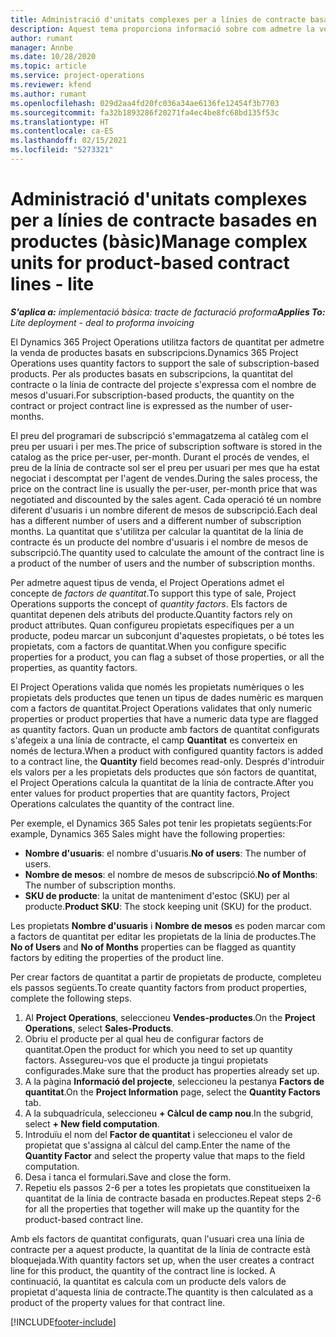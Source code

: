 ```yaml
---
title: Administració d'unitats complexes per a línies de contracte basades en productes (bàsic)
description: Aquest tema proporciona informació sobre com admetre la venda de productes basats en subscripcions.
author: rumant
manager: Annbe
ms.date: 10/28/2020
ms.topic: article
ms.service: project-operations
ms.reviewer: kfend
ms.author: rumant
ms.openlocfilehash: 029d2aa4fd20fc036a34ae6136fe12454f3b7703
ms.sourcegitcommit: fa32b1893286f20271fa4ec4be8fc68bd135f53c
ms.translationtype: HT
ms.contentlocale: ca-ES
ms.lasthandoff: 02/15/2021
ms.locfileid: "5273321"
---
```

# <a name="manage-complex-units-for-product-based-contract-lines---lite"></a><span data-ttu-id="0f9a9-103">Administració d'unitats complexes per a línies de contracte basades en productes (bàsic)</span><span class="sxs-lookup"><span data-stu-id="0f9a9-103">Manage complex units for product-based contract lines - lite</span></span>

<span data-ttu-id="0f9a9-104">_**S'aplica a:** implementació bàsica: tracte de facturació proforma_</span><span class="sxs-lookup"><span data-stu-id="0f9a9-104">_**Applies To:** Lite deployment - deal to proforma invoicing_</span></span>

<span data-ttu-id="0f9a9-105">El Dynamics 365 Project Operations utilitza factors de quantitat per admetre la venda de productes basats en subscripcions.</span><span class="sxs-lookup"><span data-stu-id="0f9a9-105">Dynamics 365 Project Operations uses quantity factors to support the sale of subscription-based products.</span></span> <span data-ttu-id="0f9a9-106">Per als productes basats en subscripcions, la quantitat del contracte o la línia de contracte del projecte s'expressa com el nombre de mesos d'usuari.</span><span class="sxs-lookup"><span data-stu-id="0f9a9-106">For subscription-based products, the quantity on the contract or project contract line is expressed as the number of user-months.</span></span>

<span data-ttu-id="0f9a9-107">El preu del programari de subscripció s'emmagatzema al catàleg com el preu per usuari i per mes.</span><span class="sxs-lookup"><span data-stu-id="0f9a9-107">The price of subscription software is stored in the catalog as the price per-user, per-month.</span></span> <span data-ttu-id="0f9a9-108">Durant el procés de vendes, el preu de la línia de contracte sol ser el preu per usuari per mes que ha estat negociat i descomptat per l'agent de vendes.</span><span class="sxs-lookup"><span data-stu-id="0f9a9-108">During the sales process, the price on the contract line is usually the per-user, per-month price that was negotiated and discounted by the sales agent.</span></span> <span data-ttu-id="0f9a9-109">Cada operació té un nombre diferent d'usuaris i un nombre diferent de mesos de subscripció.</span><span class="sxs-lookup"><span data-stu-id="0f9a9-109">Each deal has a different number of users and a different number of subscription months.</span></span> <span data-ttu-id="0f9a9-110">La quantitat que s'utilitza per calcular la quantitat de la línia de contracte és un producte del nombre d'usuaris i el nombre de mesos de subscripció.</span><span class="sxs-lookup"><span data-stu-id="0f9a9-110">The quantity used to calculate the amount of the contract line is a product of the number of users and the number of subscription months.</span></span>

<span data-ttu-id="0f9a9-111">Per admetre aquest tipus de venda, el Project Operations admet el concepte de *factors de quantitat*.</span><span class="sxs-lookup"><span data-stu-id="0f9a9-111">To support this type of sale, Project Operations supports the concept of *quantity factors*.</span></span> <span data-ttu-id="0f9a9-112">Els factors de quantitat depenen dels atributs del producte.</span><span class="sxs-lookup"><span data-stu-id="0f9a9-112">Quantity factors rely on product attributes.</span></span> <span data-ttu-id="0f9a9-113">Quan configureu propietats específiques per a un producte, podeu marcar un subconjunt d'aquestes propietats, o bé totes les propietats, com a factors de quantitat.</span><span class="sxs-lookup"><span data-stu-id="0f9a9-113">When you configure specific properties for a product, you can flag a subset of those properties, or all the properties, as quantity factors.</span></span>

<span data-ttu-id="0f9a9-114">El Project Operations valida que només les propietats numèriques o les propietats dels productes que tenen un tipus de dades numèric es marquen com a factors de quantitat.</span><span class="sxs-lookup"><span data-stu-id="0f9a9-114">Project Operations validates that only numeric properties or product properties that have a numeric data type are flagged as quantity factors.</span></span> <span data-ttu-id="0f9a9-115">Quan un producte amb factors de quantitat configurats s'afegeix a una línia de contracte, el camp **Quantitat** es converteix en només de lectura.</span><span class="sxs-lookup"><span data-stu-id="0f9a9-115">When a product with configured quantity factors is added to a contract line, the **Quantity** field  becomes read-only.</span></span> <span data-ttu-id="0f9a9-116">Després d'introduir els valors per a les propietats dels productes que són factors de quantitat, el Project Operations calcula la quantitat de la línia de contracte.</span><span class="sxs-lookup"><span data-stu-id="0f9a9-116">After you enter values for product properties that are quantity factors, Project Operations calculates the quantity of the contract line.</span></span>

<span data-ttu-id="0f9a9-117">Per exemple, el Dynamics 365 Sales pot tenir les propietats següents:</span><span class="sxs-lookup"><span data-stu-id="0f9a9-117">For example, Dynamics 365 Sales might have the following properties:</span></span>

- <span data-ttu-id="0f9a9-118">**Nombre d'usuaris**: el nombre d'usuaris.</span><span class="sxs-lookup"><span data-stu-id="0f9a9-118">**No of users**: The number of users.</span></span>
- <span data-ttu-id="0f9a9-119">**Nombre de mesos**: el nombre de mesos de subscripció.</span><span class="sxs-lookup"><span data-stu-id="0f9a9-119">**No of Months**: The number of subscription months.</span></span>
- <span data-ttu-id="0f9a9-120">**SKU de producte**: la unitat de manteniment d'estoc (SKU) per al producte.</span><span class="sxs-lookup"><span data-stu-id="0f9a9-120">**Product SKU**: The stock keeping unit (SKU) for the product.</span></span>

<span data-ttu-id="0f9a9-121">Les propietats **Nombre d'usuaris** i **Nombre de mesos** es poden marcar com a factors de quantitat per editar les propietats de la línia de productes.</span><span class="sxs-lookup"><span data-stu-id="0f9a9-121">The **No of Users** and **No of Months** properties can be flagged as quantity factors by editing the properties of the product line.</span></span>

<span data-ttu-id="0f9a9-122">Per crear factors de quantitat a partir de propietats de producte, completeu els passos següents.</span><span class="sxs-lookup"><span data-stu-id="0f9a9-122">To create quantity factors from product properties, complete the following steps.</span></span>

1. <span data-ttu-id="0f9a9-123">Al **Project Operations**, seleccioneu **Vendes-productes**.</span><span class="sxs-lookup"><span data-stu-id="0f9a9-123">On the **Project Operations**, select **Sales-Products**.</span></span>
2. <span data-ttu-id="0f9a9-124">Obriu el producte per al qual heu de configurar factors de quantitat.</span><span class="sxs-lookup"><span data-stu-id="0f9a9-124">Open the product for which you need to set up quantity factors.</span></span> <span data-ttu-id="0f9a9-125">Assegureu-vos que el producte ja tingui propietats configurades.</span><span class="sxs-lookup"><span data-stu-id="0f9a9-125">Make sure that the product has properties already set up.</span></span>
3. <span data-ttu-id="0f9a9-126">A la pàgina **Informació del projecte**, seleccioneu la pestanya **Factors de quantitat**.</span><span class="sxs-lookup"><span data-stu-id="0f9a9-126">On the **Project Information** page, select the **Quantity Factors** tab.</span></span>
4. <span data-ttu-id="0f9a9-127">A la subquadrícula, seleccioneu **+ Càlcul de camp nou**.</span><span class="sxs-lookup"><span data-stu-id="0f9a9-127">In the subgrid, select **+ New field computation**.</span></span>
5. <span data-ttu-id="0f9a9-128">Introduïu el nom del **Factor de quantitat** i seleccioneu el valor de propietat que s'assigna al càlcul del camp.</span><span class="sxs-lookup"><span data-stu-id="0f9a9-128">Enter the name of the **Quantity Factor** and select the property value that maps to the field computation.</span></span>
6. <span data-ttu-id="0f9a9-129">Desa i tanca el formulari.</span><span class="sxs-lookup"><span data-stu-id="0f9a9-129">Save and close the form.</span></span>
7. <span data-ttu-id="0f9a9-130">Repetiu els passos 2-6 per a totes les propietats que constitueixen la quantitat de la línia de contracte basada en productes.</span><span class="sxs-lookup"><span data-stu-id="0f9a9-130">Repeat steps 2-6 for all the properties that together will make up the quantity for the product-based contract line.</span></span>

<span data-ttu-id="0f9a9-131">Amb els factors de quantitat configurats, quan l'usuari crea una línia de contracte per a aquest producte, la quantitat de la línia de contracte està bloquejada.</span><span class="sxs-lookup"><span data-stu-id="0f9a9-131">With quantity factors set up, when the user creates a contract line for this product, the quantity of the contract line is locked.</span></span> <span data-ttu-id="0f9a9-132">A continuació, la quantitat es calcula com un producte dels valors de propietat d'aquesta línia de contracte.</span><span class="sxs-lookup"><span data-stu-id="0f9a9-132">The quantity is then calculated as a product of the property values for that contract line.</span></span>


[!INCLUDE[footer-include](../../includes/footer-banner.md)]